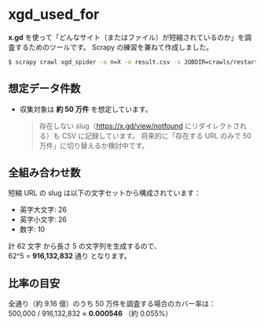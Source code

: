 # xgd_used_for

**x.gd** を使って「どんなサイト（またはファイル）が短縮されているのか」を調査するためのツールです。
Scrapy の練習を兼ねて作成しました。

```zsh
$ scrapy crawl xgd_spider -a n=X -o result.csv -s JOBDIR=crawls/restart-1
```

## 想定データ件数

- 収集対象は **約 50 万件** を想定しています。
  > 存在しない slug（<https://x.gd/view/notfound> にリダイレクトされる）も CSV に記録しています。
  > 将来的に「存在する URL のみで 50 万件」に切り替えるか検討中です。

## 全組み合わせ数

短縮 URL の slug は以下の文字セットから構成されています：

- 英字大文字: 26
- 英字小文字: 26
- 数字: 10

計 62 文字 から長さ 5 の文字列を生成するので、
<br>62^5 = **916,132,832** 通り
となります。

## 比率の目安

全通り（約 9.16 億）のうち 50 万件を調査する場合のカバー率は：
<br>500,000 / 916,132,832 ≈ **0.000546** （約 0.055%）
